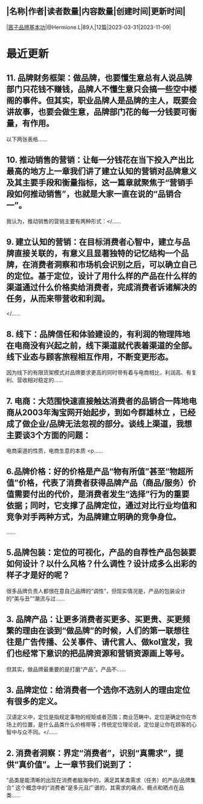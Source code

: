 |名称|作者|读者数量|内容数量|创建时间|更新时间|
---
|[茜子品牌基本功](https://xiaobot.net/p/LZXZ?refer=0b133df9-27dc-423b-8101-639049001c13)|@Hermione.L|89人|12篇|2023-03-31|2023-11-09|

# 最近更新
## 11. 品牌财务框架：做品牌，也要懂生意总有人说品牌部门只花钱不赚钱，品牌人不懂生意只会搞一些空中楼阁的事件。但其实，职业品牌人是品牌的主人，既要会讲故事，也要会做生意，品牌部门花的每一分钱要可衡量，有作用。
以下两张表格......
## 10. 推动销售的营销：让每一分钱花在当下投入产出比最高的地方上一章我们讲了建立认知的营销对品牌意义及其主要手段和衡量指标，这一篇章就聚焦于“营销手段如何推动销售”，也就是大家一直在说的“品销合一”。
我认为，推动销售的营销主要有两种形式：</......
## 9. 建立认知的营销：在目标消费者心智中，建立与品牌直接关联的，有意义且显著独特的记忆结构一个品牌，在消费者洞察和市场机会识别之后，可以确立自己的定位。基于定位，设计了用什么样的产品在什么样的渠道通过什么价格卖给消费者，完成消费者诉诸解决的任务，从而来带营收和利润。
</......
## 8. 线下：品牌信任和体验建设的，有利润的物理阵地在电商没有兴起之前，线下渠道就代表着渠道的全部。线下业态与顾客旅程相互作用，不断变更形态。
因为线下的有限货架模式对品牌要求更高的同时带有着与电商相比，利润高、有复利、营收相对稳定的......
## 7. 电商：大范围快速直接触达消费者的品销合一阵地电商从2003年淘宝网开始起步，到如今群雄林立 ，已经成了做企业/品牌无法忽视的部分。谈线上渠道，我想主要谈3个方面的问题：

电商渠道的性质，电商生意的本质
<p......
## 6.品牌价格：好的价格是产品“物有所值”甚至“物超所值”价格，代表了消费者获得品牌产品（商品/服务）价值需要付出的代价，是消费者发生“选择”行为的重要依据；同时，它支撑了品牌定位，通过对比行业均值和竞争对手两种方式，为品牌建立明确的竞争身位。
......
## 5.品牌包装：定位的可视化，产品的自荐性产品包装要如何设计？以什么风格？什么调性？设计成多么出彩的样子才是好的呢？

很多品牌负责人都很在意自己品牌的“调性”，但现实情况是，产品的包装设计的“美与丑”“潮流与过......
## 3. 品牌产品：让更多消费者买更多、买更贵、买更频繁的理由在谈到“做品牌”的时候，人们的第一联想往往是广告传播、公关事件、请代言人、做kol宣发，我们也经常下意识的把品牌资源和营销资源画上等号。
但其实，做品牌最重要的是打磨“产品”。产品不......
## 3. 品牌定位：给消费者一个选你不选别人的理由定位有很多的定义。
汉语定义中，定位是指规定事物的规矩或者范围；商业范畴中，定位是确定你在市场上的位置，是什么品类什么价格带等；传统定位理论说，定位是让你在顾客的心智中与众不同。</......
## 2. 消费者洞察：界定“消费者”，识别“真需求”，提供“真价值”。上一章节我们说到了：
“品类是能清晰的出现在消费者脑海中的，满足其某类需求（任务）的产品/品牌集合”
这个概念中的“消费者”是多元且广谱的，其需求的痛点、瘾点和晒点在品类......

